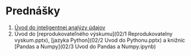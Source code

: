 # Prednášky

1. [Úvod do inteligentnej analýzy údajov](01/01_intro.ipynb)
2. Úvod do [reprodukovateľného výskumu](02/1 Reprodukovatelny vyskum.pptx), [jazyka Python](02/2 Uvod do Pythonu.pptx) a knižníc [Pandas a Numpy](02/3 Uvod do Pandas a Numpy.ipynb)